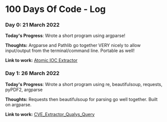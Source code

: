 # 100 Days Of Code - Log

### Day 0: 21 March 2022

**Today's Progress**: Wrote a short program using argparse!

**Thoughts:** Argparse and Pathlib go together VERY nicely to allow input/output from the terminal/command line. Portable as well! 

**Link to work:** [Atomic IOC Extractor](https://github.com/xploitive-100-days-of-code/100-days-of-code/tree/master/argparse)

### Day 1: 26 March 2022

**Today's Progress**: Wrote a short program using re, beautifulsoup, requests, pyPDF2, argparse

**Thoughts:** Requests then beautifulsoup for parsing go well together. Built on argparse.

**Link to work:** 
[CVE_Extractor_Qualys_Query](https://github.com/xploitive-100-days-of-code/100-days-of-code/tree/master/CVE%20Qualys)



